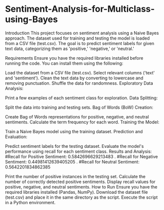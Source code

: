 # Sentiment-Analysis-for-Multiclass-using-Bayes

Introduction
This project focuses on sentiment analysis using a Naive Bayes approach. The dataset used for training and testing the model is loaded from a CSV file (test.csv). The goal is to predict sentiment labels for given text data, categorizing them as 'positive,' 'negative,' or 'neutral.'

Requirements
Ensure you have the required libraries installed before running the code. You can install them using the following:

Load the dataset from a CSV file (test.csv).
Select relevant columns ('text' and 'sentiment').
Clean the text data by converting to lowercase and removing punctuation.
Shuffle the data for randomness.
Exploratory Data Analysis:

Print a few examples of each sentiment class for exploration.
Data Splitting:

Split the data into training and testing sets.
Bag of Words (BoW) Creation:

Create Bag of Words representations for positive, negative, and neutral sentiments.
Calculate the term frequency for each word.
Training the Model:

Train a Naive Bayes model using the training dataset.
Prediction and Evaluation:

Predict sentiment labels for the testing dataset.
Evaluate the model's performance using recall for each sentiment class.
Results and Analysis:
#Recall for Positive Sentiment: 0.5842696629213483                                                                                                                                                              .
#Recall for Negative Sentiment: 0.44981412639405205                                                                                                                                                              .
#Recall for Neutral Sentiment: 0.5642201834862385


Print the number of positive instances in the testing set.
Calculate the number of correctly detected positive sentiments.
Display recall values for positive, negative, and neutral sentiments.
How to Run
Ensure you have the required libraries installed (Pandas, NumPy).
Download the dataset file (test.csv) and place it in the same directory as the script.
Execute the script in a Python environment.
